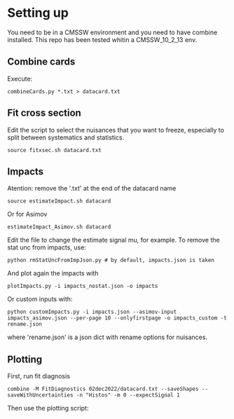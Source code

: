 # Setting up
You need to be in a CMSSW environment and you need to have combine installed. This repo has been tested whitin a CMSSW\_10\_2\_13 env.

## Combine cards

Execute:

    combineCards.py *.txt > datacard.txt

## Fit cross section

Edit the script to select the nuisances that you want to freeze, especially to split between systematics and statistics.

    source fitxsec.sh datacard.txt

## Impacts

Atention: remove the '.txt' at the end of the datacard name

    source estimateImpact.sh datacard

Or for Asimov

    estimateImpact_Asimov.sh datacard

Edit the file to change the estimate signal mu, for example.
To remove the stat unc from impacts, use:

    python rmStatUncFromImpJson.py # by default, impacts.json is taken

And plot again the impacts with

    plotImpacts.py -i impacts_nostat.json -o impacts

Or custom inputs with:

    python customImpacts.py -i impacts.json --asimov-input impacts_asimov.json --per-page 10 --onlyfirstpage -o impacts_custom -t rename.json

where 'rename.json' is a json dict with rename options for nuisances.

## Plotting

First, run fit diagnosis

    combine -M FitDiagnostics 02dec2022/datacard.txt --saveShapes --saveWithUncertainties -n "Histos" -m 0 --expectSignal 1

Then use the plotting script:

